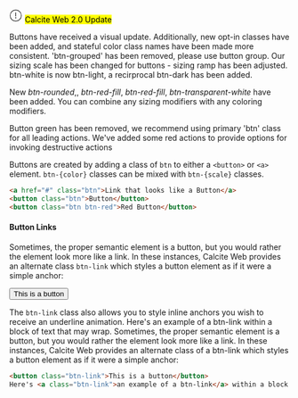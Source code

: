 <div class="panel panel-gray leader-1 trailer-1">
<svg xmlns='http://www.w3.org/2000/svg' class='svg-icon margin-right-half' height='24' width='24' viewBox='0 0 24 24'><path d='M11.5 1A10.5 10.5 0 1 0 22 11.5 10.499 10.499 0 0 0 11.5 1zm0 20.1a9.6 9.6 0 1 1 9.6-9.6 9.61 9.61 0 0 1-9.6 9.6zM11 6h1v7h-1zm.5 10.5a1 1 0 1 1 1-1 1.002 1.002 0 0 1-1 1z' /></svg>
<mark class='label label-blue margin-right-half'>Calcite Web 2.0 Update</mark>
<p class='leader-1 trailer-0 font-size--1'>
Buttons have received a visual update. Additionally, new opt-in classes have been added, and stateful color class names have been made more consistent. 'btn-grouped' has been removed, please use button group. Our sizing scale has been changed for buttons - sizing ramp has been adjusted. btn-white is now btn-light, a recirprocal btn-dark has been added.
</p>
<p class='leader-half trailer-0 font-size--1'>
New <em>btn-rounded</em>,, <em>btn-red-fill</em>, <em>btn-red-fill</em>, <em>btn-transparent-white</em> have been added. You can combine any sizing modifiers with any coloring modifiers.
</p>

Button green has been removed, we recommend using primary 'btn' class for all leading actions. We've added some red actions to provide options for invoking destructive actions
</div>

Buttons are created by adding a class of `btn` to either a `<button>` or `<a>` element. `btn-{color}` classes can be mixed with `btn-{scale}` classes.

```html
<a href="#" class="btn">Link that looks like a Button</a>
<button class="btn">Button</button>
<button class="btn btn-red">Red Button</button>
```

<h4 id="button-links">Button Links</h4>

Sometimes, the proper semantic element is a button, but you would rather the element look more like a link. In these instances, Calcite Web provides an alternate class `btn-link` which styles a button element as if it were a simple anchor:

<button class="btn-link">This is a button</button>

The `btn-link` class also allows you to style inline anchors you wish to receive an underline animation. Here's <a class="btn-link font-size--4">an example of a btn-link</a> within a block of text that may wrap. Sometimes, the proper semantic element is a button, but you would rather the element look more like a link. In these instances, Calcite Web provides an alternate class <a class="btn-link">of a btn-link</a> which styles a button element as if it were a simple anchor:

```html
<button class="btn-link">This is a button</button>
Here's <a class="btn-link">an example of a btn-link</a> within a block of text that may wrap.
```
